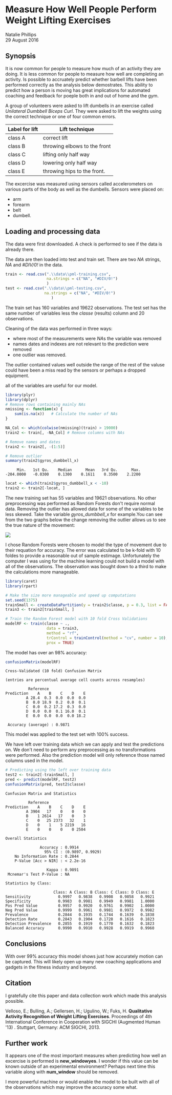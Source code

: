 # Measure How Well People Perform Weight Lifting Exercises
Natalie Phillips  
29 August 2016  





## Synopsis

It is now common for people to measure how much of an activity they are doing.
It is less common for people to measure how well are completing an activity.
Is possible to accruately predict whether barbell lifts have been performed 
correctly as the analysis below demostrates. This ability to predict how a person
is moving has great implications for automated coaching and feedback for poeple
both in and out of home and the gym.

A group of volunteers were asked to lift dumbells in an exercise called *Unilateral Dumbbell Biceps Curl*. They were asked to lift the weights using the correct technique or
one of four common errors.

Label for lift     |   Lift technique
-----------      |   --------------
class A         |   correct lift
class B         |   throwing elbows to the front
class C         |   lifting only half way
class D         |   lowering only half way
class E         |   throwing hips to the front.

The excercise was measured using sensors called accelerometers on various parts of the body as well 
as the dumbells. Sensors were placed on:

* arm
* forearm
* belt
* dumbell.

## Loading and processing data

The data were first downloaded. A check is performed to see if the data is already there.



The data are then loaded into test and train set. There are two *NA* strings, *NA* and *#DIV/0!* in the data.


```r
train <- read.csv(".\\data\\pml-training.csv",
                  na.strings = c("NA", "#DIV/0!")
                  )
test <- read.csv(".\\data\\pml-testing.csv",
                 na.strings = c("NA", "#DIV/0!")
                    )
```

The train set has 160 variables and 19622 observations. The test set has the same number of variables less the *classe* (results) column and 20 observations.

Cleaning of the data was performed in three ways:

* where most of the measurements were $NA$s the variable was removed
* names dates and indexes are not relevant to the prediction were removed
* one outlier was removed.

The outlier contained values well outside the range of the rest of the valuse could have been a miss read by the sensors or perhaps a dropped equipment.



all of the variables are useful for our model.

```r
library(plyr)
library(dplyr)
# Remove rows containing mainly NAs
nmissing <- function(x) {
    sum(is.na(x))   # Calculate the number of NAs
}

NA_Col <- which(colwise(nmissing)(train) > 19000)
train2 <- train[, -NA_Col] # Remove columns with NAs

# Remove names and dates
train2 <- train2[, -(1:5)]

# Remove outlier
summary(train2$gyros_dumbbell_x)
```

```
     Min.   1st Qu.    Median      Mean   3rd Qu.      Max. 
-204.0000   -0.0300    0.1300    0.1611    0.3500    2.2200 
```

```r
locat <- which(train2$gyros_dumbbell_x < -10)
train2 <- train2[-locat, ]
```

The new training set has 55 variables and 19621 observations. No other preprocessing was performed as Random Forests don't require normal data. Removing the outlier has allowed data for some of the variables to be less skewed. Take the variable *gyros_dumbbell_x* for example.You can see from the two graphs below the change removing the outlier allows us to see the true nature of the movement:

<div class="rimage center"><img src="fig/plot1-1.png" class="plot" /></div>

I chose Random Forests were chosen to model the type of movement due to their requation for accuracy. The error was calculated to be k-fold with 10 foldes to provide a reasonable out of sample estimage. Unfortunately the computer I was using for the machine learning could not build a model with all of the observations. The observation was bought down to a third to make the calculations more manageable. 


```r
library(caret)
library(rpart)

# Make the size more manageable and speed up computations
set.seed(1375)
trainSmall <- createDataPartition(y = train2$classe, p = 0.3, list = FALSE)
train3 <- train2[trainSmall, ]

# Train the Random Forest model with 10 fold Cross Validations 
modelRF <- train(classe ~ .,
                  data = train3,
                  method = "rf",
                  trControl = trainControl(method = "cv", number = 10),
                  prox = TRUE)
```

The model has over an 98% accuracy:

```r
confusionMatrix(modelRF)
```

```
Cross-Validated (10 fold) Confusion Matrix 

(entries are percentual average cell counts across resamples)
 
          Reference
Prediction    A    B    C    D    E
         A 28.4  0.3  0.0  0.0  0.0
         B  0.0 18.9  0.2  0.0  0.1
         C  0.0  0.2 17.2  0.3  0.0
         D  0.0  0.0  0.1 16.0  0.1
         E  0.0  0.0  0.0  0.0 18.2
                            
 Accuracy (average) : 0.9871
```

This model was applied to the test set with 100% success.

We have left over training data which we can apply and test the predictions on. We don't need to perform any preprocessing as no transformations were performed. Also the prediction model will only reference those named columns used in the model.


```r
# Predicting using the left over training data
test2 <- train2[-trainSmall, ]
pred <- predict(modelRF, test2)
confusionMatrix(pred, test2$classe)
```

```
Confusion Matrix and Statistics

          Reference
Prediction    A    B    C    D    E
         A 3904   17    0    0    0
         B    1 2614   17    0    3
         C    0   25 2373   32    1
         D    0    1    5 2219   16
         E    0    0    0    0 2504

Overall Statistics
                                          
               Accuracy : 0.9914          
                 95% CI : (0.9897, 0.9929)
    No Information Rate : 0.2844          
    P-Value [Acc > NIR] : < 2.2e-16       
                                          
                  Kappa : 0.9891          
 Mcnemar's Test P-Value : NA              

Statistics by Class:

                     Class: A Class: B Class: C Class: D Class: E
Sensitivity            0.9997   0.9838   0.9908   0.9858   0.9921
Specificity            0.9983   0.9981   0.9949   0.9981   1.0000
Pos Pred Value         0.9957   0.9920   0.9761   0.9902   1.0000
Neg Pred Value         0.9999   0.9961   0.9981   0.9972   0.9982
Prevalence             0.2844   0.1935   0.1744   0.1639   0.1838
Detection Rate         0.2843   0.1904   0.1728   0.1616   0.1823
Detection Prevalence   0.2855   0.1919   0.1770   0.1632   0.1823
Balanced Accuracy      0.9990   0.9910   0.9928   0.9919   0.9960
```

## Conclusions
With over 99% accuracy this model shows just how accurately motion can be captured. This will likely open  up many new coaching applications and gadgets in the fitness industry and beyond.



## Citation

I gratefully cite this paper and data collection work which made this analysis possible.

Velloso, E.; Bulling, A.; Gellersen, H.; Ugulino, W.; Fuks, H. **Qualitative Activity Recognition of Weight Lifting Exercises**. Proceedings of 4th International Conference in Cooperation with SIGCHI (Augmented Human '13) . Stuttgart, Germany: ACM SIGCHI, 2013.

## Further work
It appears one of the most important measures when predicting how well an excercise
is performed is **new_windowyes**. I wonder if this value can be known outside of
an experimental environment? Perhaps next time this variable along with **num_window**
should be removed.

I more powerful machine or would enable the model to be built with all of the observations which may improve the accuracy some what.
